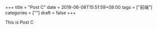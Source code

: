 +++
title = "Post C"
date = 2019-06-08T15:51:59+08:00
tags = ["前端"]
categories = [""]
draft = false
+++

This is Post C